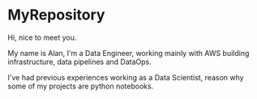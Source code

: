 # MyRepository

Hi, nice to meet you.

My name is Alan, I'm a Data Engineer, working mainly with AWS building infrastructure, data pipelines and DataOps.

I've had previous experiences working as a Data Scientist, reason why some of my projects are python notebooks.


